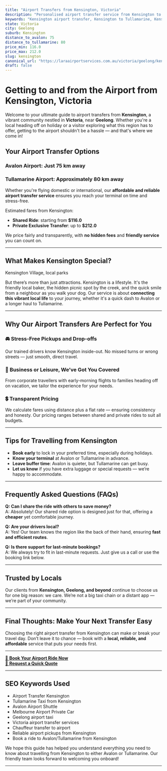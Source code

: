 ```yaml
---
title: "Airport Transfers from Kensington, Victoria"
description: "Personalised airport transfer service from Kensington to Avalon and Tullamarine airports. Enjoy a smooth, affordable ride with us!"
keywords: "Kensington airport transfer, Kensington to Tullamarine, Kensington to Avalon, airport taxi Kensington, private airport transfer Kensington, shared ride Kensington, Kensington transfers, airport shuttle Kensington, book Kensington airport taxi, affordable Kensington airport transfer, Kensington airport transfer service, airport transfer Geelong, airport transfer Melbourne, Melbourne airport taxi, airport transfers Victoria, Tullamarine airport shuttle, Avalon airport transfers, Melbourne private transfer, airport transport services Melbourne"
state: Victoria
city: Geelong
suburb: Kensington
distance_to_avalon: 75
distance_to_tullamarine: 80
price_min: 116.0
price_max: 212.0
slug: kensington
canonical_url: "https://laraairportservices.com.au/victoria/geelong/kensington/"
draft: false
---
```


# Getting to and from the Airport from Kensington, Victoria

Welcome to your ultimate guide to airport transfers from **Kensington**, a vibrant community nestled in **Victoria**, near **Geelong**. Whether you're a local heading off on holiday or a visitor exploring what this region has to offer, getting to the airport shouldn't be a hassle — and that's where we come in!

## Your Airport Transfer Options

### Avalon Airport: Just 75 km away  
### Tullamarine Airport: Approximately 80 km away

Whether you're flying domestic or international, our **affordable and reliable airport transfer service** ensures you reach your terminal on time and stress-free.

Estimated fares from Kensington:
- **Shared Ride**: starting from **$116.0**
- **Private Exclusive Transfer**: up to **$212.0**

We price fairly and transparently, with **no hidden fees** and **friendly service** you can count on.

---

## What Makes Kensington Special?

Kensington Village, local parks

But there’s more than just attractions. Kensington is a lifestyle. It's the friendly local baker, the hidden picnic spot by the creek, and the quick smile from a neighbour as you walk your dog. Our service is about **connecting this vibrant local life** to your journey, whether it's a quick dash to Avalon or a longer haul to Tullamarine.

---

## Why Our Airport Transfers Are Perfect for You

### 🚘 Stress-Free Pickups and Drop-offs
Our trained drivers know Kensington inside-out. No missed turns or wrong streets — just smooth, direct travel.

### 💼 Business or Leisure, We’ve Got You Covered
From corporate travellers with early-morning flights to families heading off on vacation, we tailor the experience for your needs.

### 💲 Transparent Pricing
We calculate fares using distance plus a flat rate — ensuring consistency and honesty. Our pricing ranges between shared and private rides to suit all budgets.

---

## Tips for Travelling from Kensington

- **Book early** to lock in your preferred time, especially during holidays.
- **Know your terminal** at Avalon or Tullamarine in advance.
- **Leave buffer time**: Avalon is quieter, but Tullamarine can get busy.
- **Let us know** if you have extra luggage or special requests — we’re happy to accommodate.

---

## Frequently Asked Questions (FAQs)

**Q: Can I share the ride with others to save money?**  
A: Absolutely! Our shared ride option is designed just for that, offering a **cheaper** yet comfortable journey.

**Q: Are your drivers local?**  
A: Yes! Our team knows the region like the back of their hand, ensuring **fast and efficient routes**.

**Q: Is there support for last-minute bookings?**  
A: We always try to fit in last-minute requests. Just give us a call or use the booking link below.

---

## Trusted by Locals

Our clients from **Kensington, Geelong, and beyond** continue to choose us for one big reason: we care. We’re not a big taxi chain or a distant app — we’re part of your community.

---

## Final Thoughts: Make Your Next Transfer Easy

Choosing the right airport transfer from Kensington can make or break your travel day. Don’t leave it to chance — book with a **local, reliable, and affordable** service that puts your needs first.

---

[📅 **Book Your Airport Ride Now**](https://laraairportservices.square.site/s/appointments)  
[📧 **Request a Quick Quote**](https://laraairportservices.square.site/contact-us)

---

## SEO Keywords Used
- Airport Transfer Kensington
- Tullamarine Taxi from Kensington
- Avalon Airport Shuttle
- Melbourne Airport Private Car
- Geelong airport taxi
- Victoria airport transfer services
- Chauffeur transfer to airport
- Reliable airport pickups from Kensington
- Book a ride to Avalon/Tullamarine from Kensington

We hope this guide has helped you understand everything you need to know about travelling from Kensington to either Avalon or Tullamarine. Our friendly team looks forward to welcoming you onboard!

---
